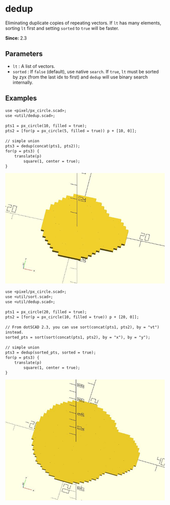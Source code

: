 # dedup

Eliminating duplicate copies of repeating vectors. If `lt` has many elements, sorting `lt` first and setting `sorted` to `true` will be faster.

**Since:** 2.3

## Parameters

- `lt` : A list of vectors.
- `sorted` : If `false` (default), use native `search`. If `true`, `lt` must be sorted by zyx (from the last idx to first) and `dedup` will use binary search internally.

## Examples

    use <pixel/px_circle.scad>;
    use <util/dedup.scad>;

    pts1 = px_circle(10, filled = true);
    pts2 = [for(p = px_circle(5, filled = true)) p + [10, 0]];

    // simple union
    pts3 = dedup(concat(pts1, pts2));
    for(p = pts3) {
        translate(p)
            square(1, center = true);
    }

![dedup](images/lib2x-dedup-1.JPG)

    use <pixel/px_circle.scad>;
    use <util/sort.scad>;
    use <util/dedup.scad>;

    pts1 = px_circle(20, filled = true);
    pts2 = [for(p = px_circle(10, filled = true)) p + [20, 0]];

    // From dotSCAD 2.3, you can use sort(concat(pts1, pts2), by = "vt") instead.
    sorted_pts = sort(sort(concat(pts1, pts2), by = "x"), by = "y");
    
    // simple union
    pts3 = dedup(sorted_pts, sorted = true);
    for(p = pts3) {
        translate(p)
            square(1, center = true);
    }

![dedup](images/lib2x-dedup-2.JPG)